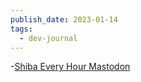 ```yaml
---
publish_date: 2023-01-14
tags:
  - dev-journal
---
```

-[Shiba Every Hour Mastodon](https://mas.to/@ShibaEveryHour)
